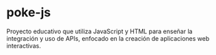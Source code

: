 # poke-js
Proyecto educativo que utiliza JavaScript y HTML para enseñar la integración y uso de APIs, enfocado en la creación de aplicaciones web interactivas.
